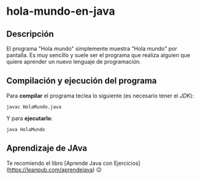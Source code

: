 # hola-mundo-en-java

## Descripción

El programa "Hola mundo" simplemente muestra "Hola mundo" por pantalla. Es muy sencillo y suele ser el programa que realiza alguien que quiere aprender un nuevo lenguaje de programación.

## Compilación y ejecución del programa

Para **compilar** el programa teclea lo siguiente (es necesario tener el *JDK*):
```console
javac HolaMundo.java
```

Y para **ejecutarlo**:
```console
java HolaMundo
```

## Aprendizaje de JAva

Te recomiendo el libro [Aprende Java con Ejercicios] (https://leanpub.com/aprendejava) :wink:
